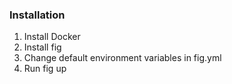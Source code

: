 ### Installation

1. Install Docker
2. Install fig
3. Change default environment variables in fig.yml
4. Run fig up

